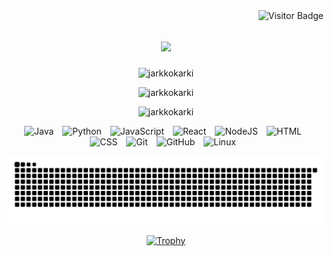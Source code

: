 
<div style="text-align: center">
    <img align="right" src="https://visitor-badge.laobi.icu/badge?page_id=JarkkoKarki.visitor-badge&left_color=blue&right_color=green" 
         alt="Visitor Badge"/>
</div>

<h1 align="center">
    <img src="https://readme-typing-svg.herokuapp.com/?font=Righteous&size=35&center=true&vCenter=true&width=700&height=70&duration=4000&lines=👨‍💻👨‍💻👨‍💻;" />
</h1>
<div align="center" margin-top="50px">
  <p><img src="https://github-readme-stats.vercel.app/api?username=jarkkokarki&theme=blue-green&show_icons=true&locale=en" alt="jarkkokarki" /></p>
  <p><img src="https://github-readme-streak-stats.herokuapp.com/?user=jarkkokarki&theme=blue-green&" alt="jarkkokarki" /></p>
  <p><img src="https://github-readme-stats.vercel.app/api/top-langs?username=jarkkokarki&theme=blue-green&show_icons=true&locale=en&layout=compact" alt="jarkkokarki" /></p>
</div>

<div align="center" margin="0">
  <p>
  <img alt="Java" width="30px" style="padding-right:10px;" src="https://cdn.jsdelivr.net/gh/devicons/devicon/icons/java/java-original.svg"/>
  <img alt="Python" width="30px" style="padding-right:10px;" src="https://cdn.jsdelivr.net/gh/devicons/devicon/icons/python/python-plain.svg" />
  <img alt="JavaScript" width="30px" style="padding-right:10px;" src="https://cdn.jsdelivr.net/gh/devicons/devicon/icons/javascript/javascript-plain.svg" />
  <img alt="React" width="30px" style="padding-right:10px;" src="https://cdn.jsdelivr.net/gh/devicons/devicon/icons/react/react-original.svg" />
  <img alt="NodeJS" width="30px" style="padding-right:10px;" src="https://cdn.jsdelivr.net/gh/devicons/devicon/icons/nodejs/nodejs-original.svg" />
  <img alt="HTML" width="30px" style="padding-right:10px;" src="https://cdn.jsdelivr.net/gh/devicons/devicon/icons/html5/html5-plain.svg" />
  <img alt="CSS" width="30px" style="padding-right:10px;" src="https://cdn.jsdelivr.net/gh/devicons/devicon/icons/css3/css3-plain.svg" />
  <img alt="Git" width="30px" style="padding-right:10px;" src="https://cdn.jsdelivr.net/gh/devicons/devicon/icons/git/git-original.svg" />
  <img alt="GitHub" width="30px" style="padding-right:10px;" src="https://cdn.jsdelivr.net/gh/devicons/devicon/icons/github/github-original.svg" />
  <img alt="Linux" width="30px" style="padding-right:10px;" src="https://cdn.jsdelivr.net/gh/devicons/devicon/icons/linux/linux-original.svg" />
    </p>
</div>


![snake gif](https://github.com/JarkkoKarki/JarkkoKarki/blob/output/github-snake-dark.svg)

<div align="center" margin="0" display="block" >
  <a href="https://github.com/ryo-ma/github-profile-trophy">
    <img width="900" src="https://github-profile-trophy.vercel.app/?username=jarkkokarki&column=10&theme=radical&no-frame=true" alt="Trophy" />
</div>

